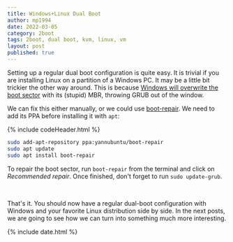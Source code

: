 ```yaml
---
title: Windows+Linux Dual Boot
author: mp1994
date: 2022-03-05
category: 2boot
tags: 2boot, dual boot, kvm, linux, vm
layout: post
published: true
---
```


Setting up a regular dual boot configuration is quite easy. It is trivial if you are installing Linux on a partition of a Windows PC. It may be a little bit trickier the other way around. This is because [Windows will overwrite the boot sector](https://unix.stackexchange.com/a/68587/437761) with its (stupid) MBR, throwing GRUB out of the window. 

We can fix this either manually, or we could use [boot-repair](https://sourceforge.net/projects/boot-repair/). We need to add its PPA before installing it with `apt`:

{% include codeHeader.html %}
``` bash
sudo add-apt-repository ppa:yannubuntu/boot-repair
sudo apt update
sudo apt install boot-repair
```

To repair the boot sector, run `boot-repair` from the terminal and click on _Recommended repair_. Once finished, don't forget to run `sudo update-grub`.

&nbsp; <!-- vertical space -->

That's it. You should now have a regular dual-boot configuration with Windows and your favorite Linux distribution side by side. In the next posts, we are going to see how we can turn into something much more interesting.

{% include date.html %}